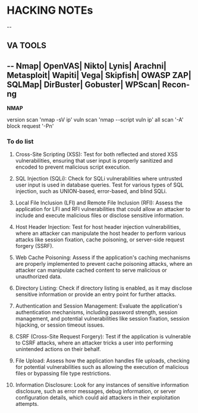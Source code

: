 # HACKING NOTEs
--
## VA TOOLS
--
Nmap|
OpenVAS|
Nikto|
Lynis|
Arachni|
Metasploit|
Wapiti|
Vega|
Skipfish|
OWASP ZAP|
SQLMap|
DirBuster|
Gobuster|
WPScan|
Recon-ng
--
**NMAP**

version scan 'nmap -sV ip'
vuln scan 'nmap --script vuln ip'
all scan '-A'
block request '-Pn'

### To do list 

1. Cross-Site Scripting (XSS): Test for both reflected and stored XSS vulnerabilities, ensuring that user input is properly sanitized and encoded to prevent malicious script execution.

2. SQL Injection (SQLi): Check for SQLi vulnerabilities where untrusted user input is used in database queries. Test for various types of SQL injection, such as UNION-based, error-based, and blind SQLi.

3. Local File Inclusion (LFI) and Remote File Inclusion (RFI): Assess the application for LFI and RFI vulnerabilities that could allow an attacker to include and execute malicious files or disclose sensitive information.

4. Host Header Injection: Test for host header injection vulnerabilities, where an attacker can manipulate the host header to perform various attacks like session fixation, cache poisoning, or server-side request forgery (SSRF).

5. Web Cache Poisoning: Assess if the application's caching mechanisms are properly implemented to prevent cache poisoning attacks, where an attacker can manipulate cached content to serve malicious or unauthorized data.

6. Directory Listing: Check if directory listing is enabled, as it may disclose sensitive information or provide an entry point for further attacks.

7. Authentication and Session Management: Evaluate the application's authentication mechanisms, including password strength, session management, and potential vulnerabilities like session fixation, session hijacking, or session timeout issues.

8. CSRF (Cross-Site Request Forgery): Test if the application is vulnerable to CSRF attacks, where an attacker tricks a user into performing unintended actions on their behalf.

9. File Upload: Assess how the application handles file uploads, checking for potential vulnerabilities such as allowing the execution of malicious files or bypassing file type restrictions.

10. Information Disclosure: Look for any instances of sensitive information disclosure, such as error messages, debug information, or server configuration details, which could aid attackers in their exploitation attempts.
